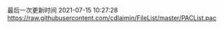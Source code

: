 最后一次更新时间 2021-07-15 10:27:28
https://raw.githubusercontent.com/cdlaimin/FileList/master/PACList.pac

